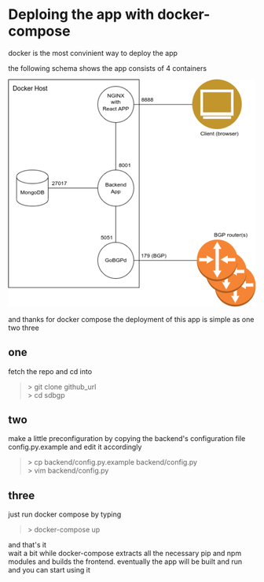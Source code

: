 # Deploing the app with docker-compose

docker is the most convinient way to deploy the app

the following schema shows the app consists of 4 containers 

![](deploy-docker.png)


and thanks for docker compose the deployment of this app is simple as one two three

## one

fetch the repo and cd into
> \> git clone github_url  
> \> cd sdbgp  

## two 

make a little preconfiguration by copying the backend's configuration file config.py.example and edit it accordingly
> \> cp backend/config.py.example backend/config.py  
> \> vim backend/config.py  

## three

just run docker compose by typing 
> \> docker-compose up

and that's it  
wait a bit while docker-compose extracts all the necessary pip and npm modules and builds the frontend. eventually the app will be built and run and you can start using it
